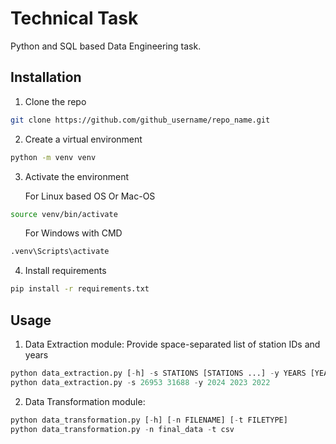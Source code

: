 
# Technical Task

Python and SQL based Data Engineering task.

## Installation
1. Clone the repo
```bash
git clone https://github.com/github_username/repo_name.git
```
2. Create a virtual environment
```bash
python -m venv venv
```
3. Activate the environment
<ul> For Linux based OS Or Mac-OS</ul>

```bash
source venv/bin/activate
```
<ul> For Windows with CMD</ul>

```bash
.venv\Scripts\activate
```
4. Install requirements
```bash
pip install -r requirements.txt
```
## Usage
1. Data Extraction module:
Provide space-separated list of station IDs and years
```py
python data_extraction.py [-h] -s STATIONS [STATIONS ...] -y YEARS [YEARS ...]
python data_extraction.py -s 26953 31688 -y 2024 2023 2022
```
2. Data Transformation module:
```py
python data_transformation.py [-h] [-n FILENAME] [-t FILETYPE]
python data_transformation.py -n final_data -t csv
```
